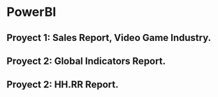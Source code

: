 # PowerBI

## Proyect 1: Sales Report, Video Game Industry.

## Proyect 2: Global Indicators Report.

## Proyect 2: HH.RR Report.
